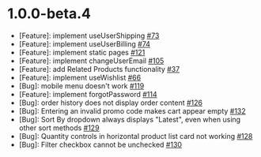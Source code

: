 # 1.0.0-beta.4

* [Feature]: implement useUserShipping [#73](https://github.com/vuestorefront/vendure/issues/73)
* [Feature]: implement useUserBilling [#74](https://github.com/vuestorefront/vendure/issues/74)
* [Feature]: implement static pages [#121](https://github.com/vuestorefront/vendure/issues/121)
* [Feature]: implement changeUserEmail [#105](https://github.com/vuestorefront/vendure/issues/105)
* [Feature]: add Related Products functionality [#37](https://github.com/vuestorefront/vendure/issues/37)
* [Feature]: implement useWishlist [#66](https://github.com/vuestorefront/vendure/issues/66)
* [Bug]: mobile menu doesn't work [#119](https://github.com/vuestorefront/vendure/issues/119)
* [Feature]: implement forgotPassword [#114](https://github.com/vuestorefront/vendure/issues/114)
* [Bug]: order history does not display order content [#126](https://github.com/vuestorefront/vendure/issues/126)
* [Bug]: Entering an invalid promo code makes cart appear empty [#132](https://github.com/vuestorefront/vendure/issues/132)
* [Bug]: Sort By dropdown always displays "Latest", even when using other sort methods [#129](https://github.com/vuestorefront/vendure/issues/129)
* [Bug]: Quantity controls in horizontal product list card not working [#128](https://github.com/vuestorefront/vendure/issues/128)
* [Bug]: Filter checkbox cannot be unchecked [#130](https://github.com/vuestorefront/vendure/issues/130)
